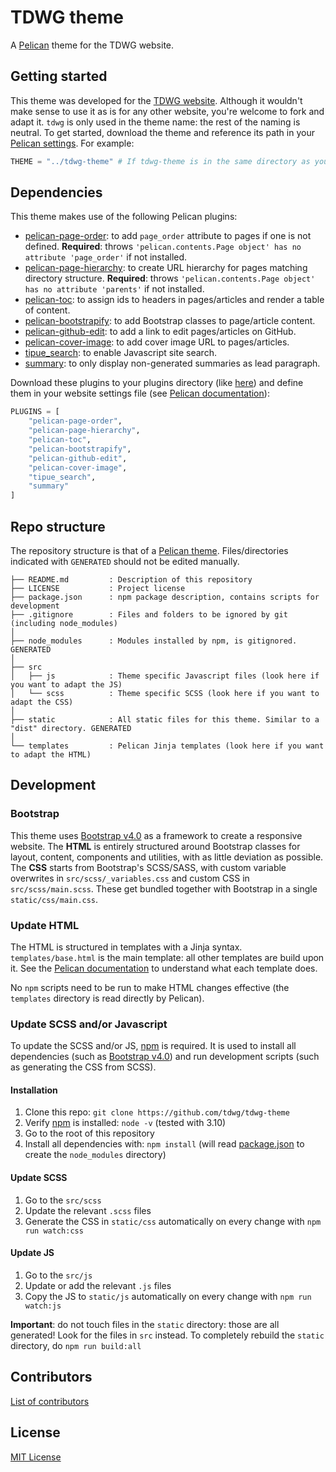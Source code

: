 # TDWG theme

A [Pelican](http://docs.getpelican.com/) theme for the TDWG website.

## Getting started

This theme was developed for the [TDWG website](https://github.com/tdwg/website). Although it wouldn't make sense to use it as is for any other website, you're welcome to fork and adapt it. `tdwg` is only used in the theme name: the rest of the naming is neutral. To get started, download the theme and reference its path in your [Pelican settings](http://docs.getpelican.com/en/latest/settings.html#themes). For example:

```python
THEME = "../tdwg-theme" # If tdwg-theme is in the same directory as your website repo
```

## Dependencies

This theme makes use of the following Pelican plugins:

* [pelican-page-order](https://github.com/akhayyat/pelican-page-order): to add `page_order` attribute to pages if one is not defined. **Required**: throws `'pelican.contents.Page object' has no attribute 'page_order'` if not installed.
* [pelican-page-hierarchy](https://github.com/akhayyat/pelican-page-hierarchy): to create URL hierarchy for pages matching directory structure. **Required**: throws `'pelican.contents.Page object' has no attribute 'parents'` if not installed.
* [pelican-toc](https://github.com/ingwinlu/pelican-toc): to assign ids to headers in pages/articles and render a table of content.
* [pelican-bootstrapify](https://github.com/ingwinlu/pelican-bootstrapify): to add Bootstrap classes to page/article content.
* [pelican-github-edit](https://github.com/peterdesmet/pelican-github-edit): to add a link to edit pages/articles on GitHub.
* [pelican-cover-image](https://github.com/peterdesmet/pelican-cover-image): to add cover image URL to pages/articles.
* [tipue_search](https://github.com/getpelican/pelican-plugins/tree/master/tipue_search): to enable Javascript site search.
* [summary](https://github.com/getpelican/pelican-plugins/tree/master/summary): to only display non-generated summaries as lead paragraph.

Download these plugins to your plugins directory (like [here](https://github.com/tdwg/website/tree/master/plugins)) and define them in your website settings file (see [Pelican documentation](http://docs.getpelican.com/en/stable/plugins.html)):

```python
PLUGINS = [
    "pelican-page-order",
    "pelican-page-hierarchy",
    "pelican-toc",
    "pelican-bootstrapify",
    "pelican-github-edit",
    "pelican-cover-image",
    "tipue_search",
    "summary"
]
```

## Repo structure

The repository structure is that of a [Pelican theme](http://docs.getpelican.com/en/latest/themes.html#structure). Files/directories indicated with `GENERATED` should not be edited manually.

```
├── README.md         : Description of this repository
├── LICENSE           : Project license
├── package.json      : npm package description, contains scripts for development
├── .gitignore        : Files and folders to be ignored by git (including node_modules)
│
├── node_modules      : Modules installed by npm, is gitignored. GENERATED
│
├── src
│   ├── js            : Theme specific Javascript files (look here if you want to adapt the JS)
│   └── scss          : Theme specific SCSS (look here if you want to adapt the CSS)
│
├── static            : All static files for this theme. Similar to a "dist" directory. GENERATED
│
└── templates         : Pelican Jinja templates (look here if you want to adapt the HTML)
```

## Development

### Bootstrap

This theme uses [Bootstrap v4.0](https://getbootstrap.com/docs/4.0/getting-started/introduction/) as a framework to create a responsive website. The **HTML** is entirely structured around Bootstrap classes for layout, content, components and utilities, with as little deviation as possible. The **CSS** starts from Bootstrap's SCSS/SASS, with custom variable overwrites in `src/scss/_variables.css` and custom CSS in `src/scss/main.scss`. These get bundled together with Bootstrap in a single `static/css/main.css`.

### Update HTML

The HTML is structured in templates with a Jinja syntax. `templates/base.html` is the main template: all other templates are build upon it. See the [Pelican documentation](http://docs.getpelican.com/en/latest/themes.html) to understand what each template does.

No `npm` scripts need to be run to make HTML changes effective (the `templates` directory is read directly by Pelican).

### Update SCSS and/or Javascript

To update the SCSS and/or JS, [npm](https://www.npmjs.com/get-npm) is required. It is used to install all dependencies (such as [Bootstrap v4.0](https://getbootstrap.com/)) and run development scripts (such as generating the CSS from SCSS).

#### Installation

1. Clone this repo: `git clone https://github.com/tdwg/tdwg-theme`
2. Verify [npm](https://www.npmjs.com/get-npm) is installed: `node -v` (tested with 3.10)
3. Go to the root of this repository
4. Install all dependencies with: `npm install` (will read [package.json](package.json) to create the `node_modules` directory)

#### Update SCSS

1. Go to the `src/scss`
2. Update the relevant `.scss` files
3. Generate the CSS in `static/css` automatically on every change with `npm run watch:css`

#### Update JS

1. Go to the `src/js`
2. Update or add the relevant `.js` files
3. Copy the JS to `static/js` automatically on every change with `npm run watch:js`

**Important**: do not touch files in the `static` directory: those are all generated! Look for the files in `src` instead. To completely rebuild the `static` directory, do `npm run build:all`

## Contributors

[List of contributors](https://github.com/tdwg/tdwg-theme/contributors)

## License

[MIT License](LICENSE)
